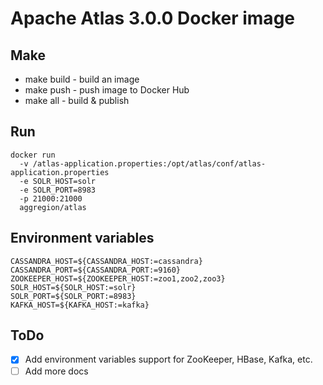 # Apache Atlas 3.0.0 Docker image 

## Make

* make build - build an image
* make push - push image to Docker Hub
* make all - build & publish

## Run

```shell
docker run 
  -v /atlas-application.properties:/opt/atlas/conf/atlas-application.properties
  -e SOLR_HOST=solr
  -e SOLR_PORT=8983
  -p 21000:21000
  aggregion/atlas
```

## Environment variables

```shell
CASSANDRA_HOST=${CASSANDRA_HOST:=cassandra}
CASSANDRA_PORT=${CASSANDRA_PORT:=9160}
ZOOKEEPER_HOST=${ZOOKEEPER_HOST:=zoo1,zoo2,zoo3}
SOLR_HOST=${SOLR_HOST:=solr}
SOLR_PORT=${SOLR_PORT:=8983}
KAFKA_HOST=${KAFKA_HOST:=kafka}
```


## ToDo

- [x] Add environment variables support for ZooKeeper, HBase, Kafka, etc.
- [ ] Add more docs
